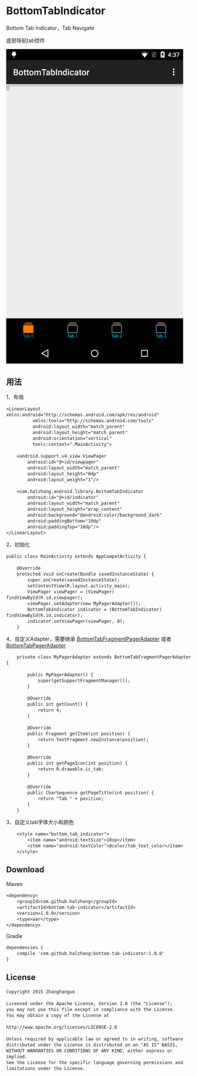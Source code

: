 # BottomTabIndicator
Bottom Tab Indicator，Tab Navigate

底部导航tab控件

<img src="https://raw.githubusercontent.com/halzhang/BottomTabIndicator/master/device-2015-07-14-163800.png" width="480"/>

用法
----
1、布局

    <LinearLayout xmlns:android="http://schemas.android.com/apk/res/android"
              xmlns:tools="http://schemas.android.com/tools"
              android:layout_width="match_parent"
              android:layout_height="match_parent"
              android:orientation="vertical"
              tools:context=".MainActivity">

        <android.support.v4.view.ViewPager
            android:id="@+id/viewpager"
            android:layout_width="match_parent"
            android:layout_height="0dp"
            android:layout_weight="1"/>

        <com.halzhang.android.library.BottomTabIndicator
            android:id="@+id/indicator"
            android:layout_width="match_parent"
            android:layout_height="wrap_content"
            android:background="@android:color/background_dark"
            android:paddingBottom="10dp"
            android:paddingTop="10dp"/>
    </LinearLayout>

2、初始化

    public class MainActivity extends AppCompatActivity {

        @Override
        protected void onCreate(Bundle savedInstanceState) {
            super.onCreate(savedInstanceState);
            setContentView(R.layout.activity_main);
            ViewPager viewPager = (ViewPager) findViewById(R.id.viewpager);
            viewPager.setAdapter(new MyPagerAdapter());
            BottomTabIndicator indicator = (BottomTabIndicator) findViewById(R.id.indicator);
            indicator.setViewPager(viewPager, 0);
        }

4、自定义Adapter，需要继承 [BottomTabFragmentPagerAdapter](https://github.com/halzhang/BottomTabIndicator/blob/master/library/src/main/java/com/halzhang/android/library/BottomTabFragmentPagerAdapter.java) 或者 [BottomTabPagerAdapter](https://github.com/halzhang/BottomTabIndicator/blob/master/library/src/main/java/com/halzhang/android/library/BottomTabPagerAdapter.java)

        private class MyPagerAdapter extends BottomTabFragmentPagerAdapter {

            public MyPagerAdapter() {
                super(getSupportFragmentManager());
            }

            @Override
            public int getCount() {
                return 4;
            }

            @Override
            public Fragment getItem(int position) {
                return TextFragment.newInstance(position);
            }

            @Override
            public int getPageIcon(int position) {
                return R.drawable.ic_tab;
            }

            @Override
            public CharSequence getPageTitle(int position) {
                return "Tab " + position;
            }
        }

3、自定义tab字体大小和颜色

        <style name="bottom_tab_indicator">
            <item name="android:textSize">10sp</item>
            <item name="android:textColor">@color/tab_text_color</item>
        </style>

Download
-----
Maven

    <dependency>
        <groupId>com.github.halzhang</groupId>
        <artifactId>bottom-tab-indicator</artifactId>
        <version>1.0.0</version>
        <type>aar</type>
    </dependency>

Gradle

    dependencies {
        compile 'com.github.halzhang:bottom-tab-indicator:1.0.0'
    }


License
-----
    Copyright 2015 Zhanghanguo

    Licensed under the Apache License, Version 2.0 (the "License");
    you may not use this file except in compliance with the License.
    You may obtain a copy of the License at

    http://www.apache.org/licenses/LICENSE-2.0

    Unless required by applicable law or agreed to in writing, software
    distributed under the License is distributed on an "AS IS" BASIS,
    WITHOUT WARRANTIES OR CONDITIONS OF ANY KIND, either express or implied.
    See the License for the specific language governing permissions and
    limitations under the License.
